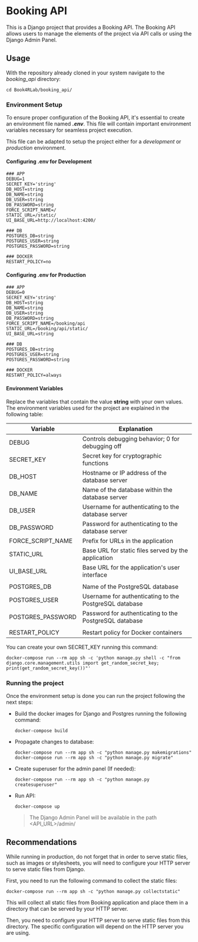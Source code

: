 # Booking API

This is a Django project that provides a Booking API.
The Booking API allows users to manage the elements of the project via API calls or using the Django Admin Panel.

## Usage

With the repository already cloned in your system navigate to the *booking_api* directory:

```
cd Book4RLab/booking_api/
```

### Environment Setup

To ensure proper configuration of the Booking API, it's essential to create an environment file named ***.env***. 
This file will contain important environment variables necessary for seamless project execution.

This file can be adapted to setup the project either for a *development* or *production* environment.

#### Configuring .env for Development

```
### APP
DEBUG=1
SECRET_KEY='string'
DB_HOST=string
DB_NAME=string
DB_USER=string
DB_PASSWORD=string
FORCE_SCRIPT_NAME=/
STATIC_URL=/static/
UI_BASE_URL=http://localhost:4200/

### DB
POSTGRES_DB=string
POSTGRES_USER=string
POSTGRES_PASSWORD=string

### DOCKER
RESTART_POLICY=no
```

#### Configuring .env for Production

```
### APP
DEBUG=0
SECRET_KEY='string'
DB_HOST=string
DB_NAME=string
DB_USER=string
DB_PASSWORD=string
FORCE_SCRIPT_NAME=/booking/api
STATIC_URL=/booking/api/static/
UI_BASE_URL=string

### DB
POSTGRES_DB=string
POSTGRES_USER=string
POSTGRES_PASSWORD=string

### DOCKER
RESTART_POLICY=always

```

#### Environment Variables

Replace the variables that contain the value **string** with your own values.
The environment variables used for the project are explained in the following table:

| Variable            | Explanation                                                |
|---------------------|------------------------------------------------------------|
| DEBUG               | Controls debugging behavior; 0 for debugging off           |
| SECRET_KEY          | Secret key for cryptographic functions                     |
| DB_HOST             | Hostname or IP address of the database server              |
| DB_NAME             | Name of the database within the database server            |
| DB_USER             | Username for authenticating to the database server         |
| DB_PASSWORD         | Password for authenticating to the database server         |
| FORCE_SCRIPT_NAME   | Prefix for URLs in the application                         |
| STATIC_URL          | Base URL for static files served by the application        |
| UI_BASE_URL         | Base URL for the application's user interface              |
| 										| 																													 |
| POSTGRES_DB         | Name of the PostgreSQL database                            |
| POSTGRES_USER       | Username for authenticating to the PostgreSQL database     |
| POSTGRES_PASSWORD   | Password for authenticating to the PostgreSQL database     |
| 										| 																													 |
| RESTART_POLICY      | Restart policy for Docker containers                       |

You can create your own SECRET_KEY running this command:

```
docker-compose run --rm app sh -c 'python manage.py shell -c "from django.core.management.utils import get_random_secret_key; print(get_random_secret_key())"'
```

### Running the project

Once the environment setup is done you can run the project following the next steps:

 - Build the docker images for Django and Postgres running the following command:

	``` 
	docker-compose build 
	```

 - Propagate changes to database:
  
	``` 
	docker-compose run --rm app sh -c "python manage.py makemigrations"
	docker-compose run --rm app sh -c "python manage.py migrate"
	``` 

 - Create superuser for the admin panel (If needed):

	``` 
	docker-compose run --rm app sh -c "python manage.py createsuperuser"
	``` 

 - Run API:
  
	``` 
	docker-compose up 
	```
 
	> The Django Admin Panel will be available in the path <API_URL>/admin/

## Recommendations

While running in production, do not forget that in order to serve static files, such as images or stylesheets, you will need to configure your HTTP server to serve static files from Django.

First, you need to run the following command to collect the static files:

``` 
docker-compose run --rm app sh -c "python manage.py collectstatic"
```

This will collect all static files from Booking application and place them in a directory that can be served by your HTTP server.

Then, you need to configure your HTTP server to serve static files from this directory. The specific configuration will depend on the HTTP server you are using.
